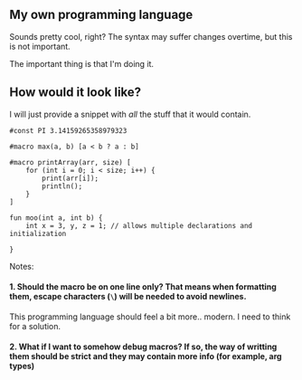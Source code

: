## My own programming language
Sounds pretty cool, right? The syntax may suffer changes overtime, but this is not important.

The important thing is that I'm doing it.

## How would it look like?
I will just provide a snippet with _all_ the stuff that it would contain.

```
#const PI 3.14159265358979323

#macro max(a, b) [a < b ? a : b]

#macro printArray(arr, size) [
    for (int i = 0; i < size; i++) {
        print(arr[i]);
        println();
    }
]

fun moo(int a, int b) {
    int x = 3, y, z = 1; // allows multiple declarations and initialization
    
}
```

Notes:

#### 1\. Should the macro be on one line only? That means when formatting them, escape characters (`\`) will be needed to avoid newlines.

This programming language should feel a bit more.. modern. I need to think for a solution.

#### 2\. What if I want to somehow debug macros? If so, the way of writting them should be strict and they may contain more info (for example, arg types)